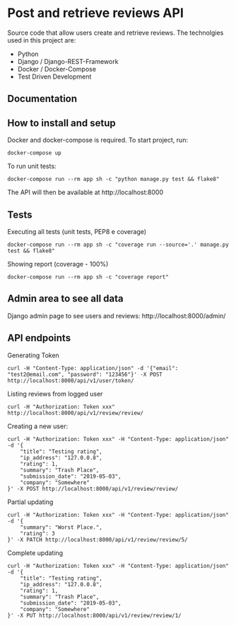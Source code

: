 # Post and retrieve reviews API

Source code that allow users create and retrieve reviews. The technolgies used in this project are:

 - Python
 - Django / Django-REST-Framework
 - Docker / Docker-Compose
 - Test Driven Development

## Documentation

## How to install and setup

Docker and docker-compose is required.
To start project, run:

```
docker-compose up
```
To run unit tests:
```
docker-compose run --rm app sh -c "python manage.py test && flake8"
```

The API will then be available at http://localhost:8000

## Tests

Executing all tests (unit tests, PEP8 e coverage)
```
docker-compose run --rm app sh -c "coverage run --source='.' manage.py test && flake8"
```

Showing report (coverage - 100%)
```
docker-compose run --rm app sh -c "coverage report"
```

## Admin area to see all data

Django admin page to see users and reviews:
http://localhost:8000/admin/

## API endpoints

Generating Token
```
curl -H "Content-Type: application/json" -d '{"email": "test2@email.com", "password": "123456"}' -X POST http://localhost:8000/api/v1/user/token/
```

Listing reviews from logged user
```
curl -H "Authorization: Token xxx" http://localhost:8000/api/v1/review/review/
```

Creating a new user:
```
curl -H "Authorization: Token xxx" -H "Content-Type: application/json" -d '{
    "title": "Testing rating",
    "ip_address": "127.0.0.8",
    "rating": 1,
    "summary": "Trash Place",
    "submission_date": "2019-05-03",
    "company": "Somewhere"
}' -X POST http://localhost:8000/api/v1/review/review/
```

Partial updating 
```
curl -H "Authorization: Token xxx" -H "Content-Type: application/json" -d '{
    "summary": "Worst Place.",
    "rating": 3
}' -X PATCH http://localhost:8000/api/v1/review/review/5/
```

Complete updating
```
curl -H "Authorization: Token xxx" -H "Content-Type: application/json" -d '{
    "title": "Testing rating",
    "ip_address": "127.0.0.8",
    "rating": 1,
    "summary": "Trash Place",
    "submission_date": "2019-05-03",
    "company": "Somewhere"
}' -X PUT http://localhost:8000/api/v1/review/review/1/
```
